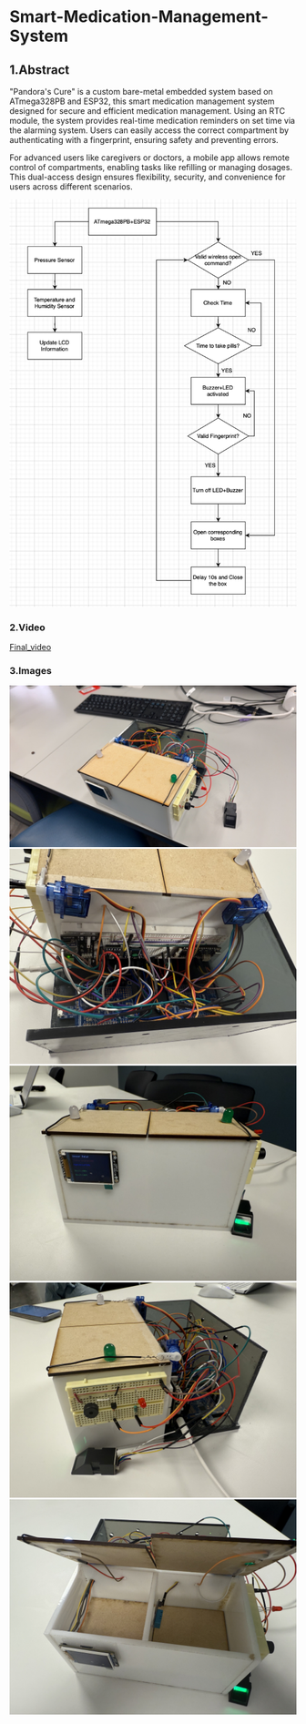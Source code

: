 # Smart-Medication-Management-System

## 1.Abstract

"Pandora's Cure" is a custom bare-metal embedded system based on ATmega328PB and ESP32, this smart medication management system designed for secure and efficient medication management. Using an RTC module, the system provides real-time medication reminders on set time via the alarming system. Users can easily access the correct compartment by authenticating with a fingerprint, ensuring safety and preventing errors.

For advanced users like caregivers or doctors, a mobile app allows remote control of compartments, enabling tasks like refilling or managing dosages. This dual-access design ensures flexibility, security, and convenience for users across different scenarios.

![final_diagram.png](images/final_diagram.png)

### 2.Video

[Final_video](https://drive.google.com/file/d/1mdtWFyE5KcZYduNJ2e5mpTfynGkAHgSA/view?usp=drive_link)

### 3.Images

![Overview.jpg](images/overview.jpg)
![Overview.jpg](images/hardware_setup_1.jpg)
![Overview.jpg](images/hardware_setup_2.jpg)
![Overview.jpg](images/hardware_setup_3.jpg)
![Overview.jpg](images/pillbox-open.jpg)
